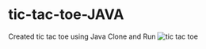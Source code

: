 # tic-tac-toe-JAVA
Created tic tac toe using Java
Clone and Run
![tic tac toe](https://github.com/Akash-Rai-27/tic-tac-toe-JAVA/assets/86732163/8e5d1b9d-492c-46b7-913e-63cf0f0fec4d)
